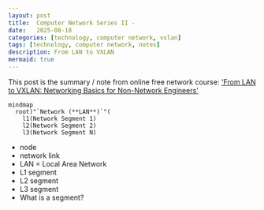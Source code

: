 ```yaml
---
layout: post
title:  Computer Network Series II - 
date:   2025-08-18
categories: [technology, computer network, vxlan]
tags: [technology, computer network, notes]
description: From LAN to VXLAN
mermaid: true
---
```


This post is the summary / note from online free network course: ['From LAN to VXLAN: Networking Basics for Non-Network Engineers'][lan-to-vxlan]


```mermaid
mindmap
  root)"`Network (**LAN**)`"(
    l1(Network Segment 1)
    l2(Network Segment 2)
    l3(Network Segment N)
```

- node
- network link
- LAN = Local Area Network
- L1 segment
- L2 segment
- L3 segment
- What is a segment?


[lan-to-vxlan]: https://labs.iximiuz.com/courses/computer-networking-fundamentals/from-lan-to-vxlan
